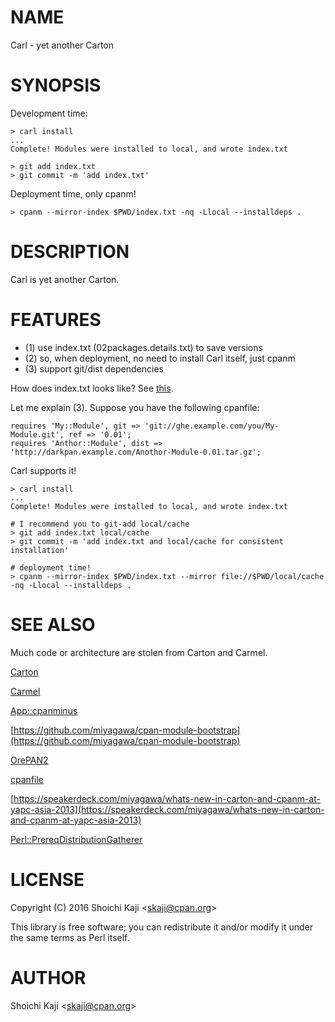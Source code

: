 # NAME

Carl - yet another Carton

# SYNOPSIS

Development time:

    > carl install
    ...
    Complete! Modules were installed to local, and wrote index.txt

    > git add index.txt
    > git commit -m 'add index.txt'

Deployment time, only cpanm!

    > cpanm --mirror-index $PWD/index.txt -nq -Llocal --installdeps .

# DESCRIPTION

Carl is yet another Carton.

# FEATURES

- (1) use index.txt (02packages.details.txt) to save versions
- (2) so, when deployment, no need to install Carl itself, just cpanm
- (3) support git/dist dependencies

How does index.txt looks like? See [this](https://github.com/shoichikaji/Carl/blob/master/index.txt).

Let me explain (3).
Suppose you have the following cpanfile:

    requires 'My::Module', git => 'git://ghe.example.com/you/My-Module.git', ref => '0.01';
    requires 'Anthor::Module', dist => 'http://darkpan.example.com/Anothor-Module-0.01.tar.gz';

Carl supports it!

    > carl install
    ...
    Complete! Modules were installed to local, and wrote index.txt

    # I recommend you to git-add local/cache
    > git add index.txt local/cache
    > git commit -m 'add index.txt and local/cache for consistent installation'

    # deployment time!
    > cpanm --mirror-index $PWD/index.txt --mirror file://$PWD/local/cache -nq -Llocal --installdeps .

# SEE ALSO

Much code or architecture are stolen from Carton and Carmel.

[Carton](https://metacpan.org/pod/Carton)

[Carmel](https://github.com/miyagawa/Carmel)

[App::cpanminus](https://metacpan.org/pod/App::cpanminus)

[https://github.com/miyagawa/cpan-module-bootstrap](https://github.com/miyagawa/cpan-module-bootstrap)

[OrePAN2](https://metacpan.org/pod/OrePAN2)

[cpanfile](https://metacpan.org/pod/cpanfile)

[https://speakerdeck.com/miyagawa/whats-new-in-carton-and-cpanm-at-yapc-asia-2013](https://speakerdeck.com/miyagawa/whats-new-in-carton-and-cpanm-at-yapc-asia-2013)

[Perl::PrereqDistributionGatherer](https://github.com/shoichikaji/Perl-PrereqDistributionGatherer)

# LICENSE

Copyright (C) 2016 Shoichi Kaji &lt;skaji@cpan.org>

This library is free software; you can redistribute it and/or modify
it under the same terms as Perl itself.

# AUTHOR

Shoichi Kaji &lt;skaji@cpan.org>
